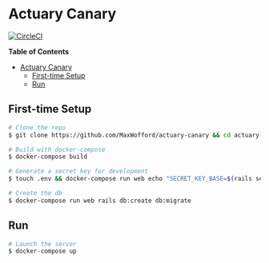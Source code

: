 # Actuary Canary

[![CircleCI](https://circleci.com/gh/MaxWofford/actuary-canary.svg?style=svg)](https://circleci.com/gh/MaxWofford/actuary-canary)

<!-- markdown-toc start - Don't edit this section. Run M-x markdown-toc-generate-toc again -->
**Table of Contents**

- [Actuary Canary](#actuary-canary)
    - [First-time Setup](#first-time-setup)
    - [Run](#run)

<!-- markdown-toc end -->

## First-time Setup

```bash
# Clone the repo
$ git clone https://github.com/MaxWofford/actuary-canary && cd actuary-canary

# Build with docker-compose
$ docker-compose build

# Generate a secret key for development
$ touch .env && docker-compose run web echo "SECRET_KEY_BASE=$(rails secret)" >> .env

# Create the db
$ docker-compose run web rails db:create db:migrate
```

## Run

```bash
# Launch the server
$ docker-compose up
```
